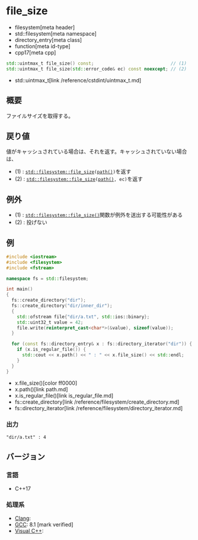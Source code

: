 # file_size
* filesystem[meta header]
* std::filesystem[meta namespace]
* directory_entry[meta class]
* function[meta id-type]
* cpp17[meta cpp]

```cpp
std::uintmax_t file_size() const;                             // (1)
std::uintmax_t file_size(std::error_code& ec) const noexcept; // (2)
```
* std::uintmax_t[link /reference/cstdint/uintmax_t.md]

## 概要
ファイルサイズを取得する。


## 戻り値
値がキャッシュされている場合は、それを返す。キャッシュされていない場合は、

- (1) : [`std::filesystem::file_size`](/reference/filesystem/file_size.md)`(`[`path()`](path.md)`)`を返す
- (2) : [`std::filesystem::file_size`](/reference/filesystem/file_size.md)`(`[`path()`](path.md)`, ec)`を返す


## 例外
- (1) : [`std::filesystem::file_size()`](/reference/filesystem/file_size.md)関数が例外を送出する可能性がある
- (2) : 投げない


## 例
```cpp example
#include <iostream>
#include <filesystem>
#include <fstream>

namespace fs = std::filesystem;

int main()
{
  fs::create_directory("dir");
  fs::create_directory("dir/inner_dir");
  {
    std::ofstream file{"dir/a.txt", std::ios::binary};
    std::uint32_t value = 42;
    file.write(reinterpret_cast<char*>(&value), sizeof(value));
  }

  for (const fs::directory_entry& x : fs::directory_iterator("dir")) {
    if (x.is_regular_file()) {
      std::cout << x.path() << " : " << x.file_size() << std::endl;
    }
  }
}
```
* x.file_size()[color ff0000]
* x.path()[link path.md]
* x.is_regular_file()[link is_regular_file.md]
* fs::create_directory[link /reference/filesystem/create_directory.md]
* fs::directory_iterator[link /reference/filesystem/directory_iterator.md]

### 出力
```
"dir/a.txt" : 4
```

## バージョン
### 言語
- C++17

### 処理系
- [Clang](/implementation.md#clang):
- [GCC](/implementation.md#gcc): 8.1 [mark verified]
- [Visual C++](/implementation.md#visual_cpp):
